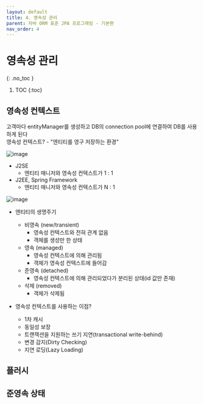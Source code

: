```yaml
---
layout: default
title: 4. 영속성 관리
parent: 자바 ORM 표준 JPA 프로그래밍 - 기본편
nav_order: 4
---
```


# 영속성 관리
{: .no_toc }

1. TOC
{:toc}

## 영속성 컨텍스트

고객마다 entityManager를 생성하고 DB의 connection pool에 연결하여 DB를 사용하게 된다  
영속성 컨텍스트? - "엔티티를 영구 저장하는 환경"  

![image](https://img1.daumcdn.net/thumb/R1280x0/?scode=mtistory2&fname=https%3A%2F%2Fblog.kakaocdn.net%2Fdn%2FcwZNc4%2FbtrvhMSJJBE%2FqUGhjtwf1T5qpKjqeECHiK%2Fimg.png)

- J2SE
  - 엔티티 매니저와 영속성 컨텍스트가 1 : 1
- J2EE, Spring Framework
  - 엔티티 매니저와 영속성 컨텍스트가 N : 1

![image](https://img1.daumcdn.net/thumb/R1280x0/?scode=mtistory2&fname=https%3A%2F%2Fblog.kakaocdn.net%2Fdn%2Fb4EkGZ%2FbtrvkHDroDJ%2FzYl4aBQ4N0Xto2wSkIXyrk%2Fimg.png)

- 엔티티의 생명주기
  - 비영속 (new/transient)
    - 영속성 컨텍스트와 전혀 관계 없음
    - 객체를 생성만 한 상태
  - 영속 (managed)
    - 영속성 컨텍스트에 의해 관리됨
    - 객체가 영속성 컨텍스트에 들어감
  - 준영속 (detached)
    - 영속성 컨텍스트에 의해 관리되었다가 분리된 상태(id 값만 존재)
  - 삭제 (removed)
    - 객체가 삭제됨

- 영속성 컨텍스트를 사용하는 이점?
  - 1차 캐시
  - 동일성 보장
  - 트랜잭션을 지원하는 쓰기 지연(transactional write-behind)
  - 변경 감지(Dirty Checking)
  - 지연 로딩(Lazy Loading)



## 플러시

## 준영속 상태